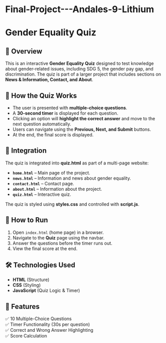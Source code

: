 # Final-Project---Andales-9-Lithium
# Gender Equality Quiz

## 📌 Overview
This is an interactive **Gender Equality Quiz** designed to test knowledge about gender-related issues, including SDG 5, the gender pay gap, and discrimination. The quiz is part of a larger project that includes sections on **News & Information, Contact, and About**.

## 🎯 How the Quiz Works
- The user is presented with **multiple-choice questions**.
- A **30-second timer** is displayed for each question.
- Clicking an option will **highlight the correct answer** and move to the next question automatically.
- Users can navigate using the **Previous, Next, and Submit** buttons.
- At the end, the final score is displayed.

## 📌 Integration
The quiz is integrated into **quiz.html** as part of a multi-page website:
- **`home.html`** – Main page of the project.
- **`news.html`** – Information and news about gender equality.
- **`contact.html`** – Contact page.
- **`about.html`** – Information about the project.
- **`quiz.html`** – Interactive quiz.

The quiz is styled using **styles.css** and controlled with **script.js**.

## 🚀 How to Run
1. Open `index.html` (home page) in a browser.
2. Navigate to the **Quiz** page using the navbar.
3. Answer the questions before the timer runs out.
4. View the final score at the end.

## 🛠️ Technologies Used
- **HTML** (Structure)
- **CSS** (Styling)
- **JavaScript** (Quiz Logic & Timer)

## 📌 Features
✅ 10 Multiple-Choice Questions  
✅ Timer Functionality (30s per question)  
✅ Correct and Wrong Answer Highlighting  
✅ Score Calculation  
